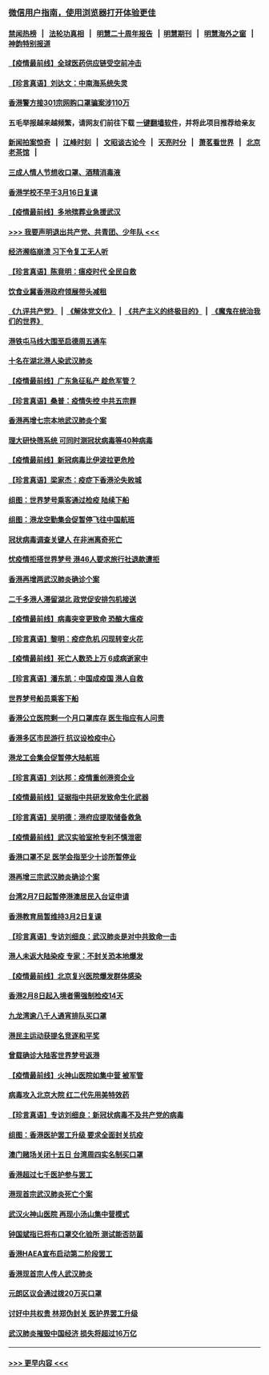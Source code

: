 ### [微信用户指南，使用浏览器打开体验更佳](https://github.com/gfw-breaker/banned-news1/blob/master/indexes/wechat-guide.md?t=0)
#### [禁闻热榜](热点新闻.md?t=0)  &nbsp;&nbsp;|&nbsp;&nbsp; [法轮功真相](https://github.com/gfw-breaker/truth/blob/master/README.md?t=0) &nbsp;&nbsp;|&nbsp;&nbsp; [明慧二十周年报告](https://github.com/gfw-breaker/mh-reports/blob/master/README.md?t=0) &nbsp;&nbsp;|&nbsp;&nbsp;[明慧期刊](https://github.com/gfw-breaker/mh-qikan) &nbsp;&nbsp;|&nbsp;&nbsp; [明慧海外之窗](https://github.com/gfw-breaker/mh-news/blob/master/README.md?t=0) &nbsp;&nbsp;|&nbsp;&nbsp; [神韵特别报道](https://github.com/gfw-breaker/mh-news/blob/master/shenyun.md?t=0)
#### [【疫情最前线】全球医药供应链受空前冲击](../pages/nsc415/n11869614.md?t=02162355) 
#### [【珍言真语】刘达文：中南海系统失灵](../pages/nsc415/n11869465.md?t=02162355) 
#### [香港警方接301宗网购口罩骗案涉110万](../pages/nsc415/n11867572.md?t=02162355) 
#### 五毛举报越来越频繁，请网友们前往下载 [一键翻墙软件](https://github.com/gfw-breaker/ssr-accounts)，并将此项目推荐给亲友
#### [新闻拍案惊奇](https://github.com/gfw-breaker/banned-news1/blob/master/pages/link4.md) &nbsp;&nbsp;|&nbsp;&nbsp; [江峰时刻](https://github.com/gfw-breaker/banned-news1/blob/master/pages/link4.md) &nbsp;&nbsp;|&nbsp;&nbsp; [文昭谈古论今](https://github.com/gfw-breaker/banned-news1/blob/master/pages/link4.md) &nbsp;&nbsp;|&nbsp;&nbsp; [天亮时分](https://github.com/gfw-breaker/banned-news1/blob/master/pages/link4.md) &nbsp;&nbsp;|&nbsp;&nbsp; [萧茗看世界](https://github.com/gfw-breaker/banned-news1/blob/master/pages/link4.md) &nbsp;&nbsp;|&nbsp;&nbsp; [北京老茶馆](https://github.com/gfw-breaker/banned-news1/blob/master/pages/link4.md) &nbsp;&nbsp;|&nbsp;&nbsp; 
#### [三成人情人节想收口罩、酒精消毒液](../pages/nsc415/n11867523.md?t=02162355) 
#### [香港学校不早于3月16日复课](../pages/nsc415/n11867498.md?t=02162355) 
#### [【疫情最前线】多地殡葬业急援武汉](../pages/nsc415/n11866914.md?t=02162355) 
#### [>>> 我要声明退出共产党、共青团、少年队 <<<](https://github.com/begood0513/goodnews/blob/master/quit/letter.md) 
#### [经济濒临崩溃 习下令复工无人听](../pages/nsc415/n11867269.md?t=02162355) 
#### [【珍言真语】陈竟明：瘟疫时代 全民自救](../pages/nsc415/n11866765.md?t=02162355) 
#### [饮食业冀香港政府领展带头减租](../pages/nsc415/n11864876.md?t=02162355) 
#### [《九评共产党》](https://github.com/begood0513/9ping.md/blob/master/README.md) &nbsp;|&nbsp; [《解体党文化》](../../../../jtdwh.md/blob/master/README.md)  &nbsp;|&nbsp; [《共产主义的终极目的》](../../../../gczydzjmd.md/blob/master/README.md) &nbsp;|&nbsp; [《魔鬼在统治我们的世界》](../../../../mgztzwmdsj.md/blob/master/README.md) 
#### [港铁屯马线大围至启德周五通车](../pages/nsc415/n11864842.md?t=02162355) 
#### [十名在湖北港人染武汉肺炎](../pages/nsc415/n11864807.md?t=02162355) 
#### [【疫情最前线】广东急征私产 趁危军管？](../pages/nsc415/n11864205.md?t=02162355) 
#### [【珍言真语】桑普：疫情失控 中共五宗罪](../pages/nsc415/n11864157.md?t=02162355) 
#### [香港再增七宗本地武汉肺炎个案](../pages/nsc415/n11862405.md?t=02162355) 
#### [理大研快筛系统 可同时测冠状病毒等40种病毒](../pages/nsc415/n11862376.md?t=02162355) 
#### [【疫情最前线】新冠病毒比伊波拉更危险](../pages/nsc415/n11862199.md?t=02162355) 
#### [【珍言真语】梁家杰：疫症下香港沦失败城](../pages/nsc415/n11861588.md?t=02162355) 
#### [组图：世界梦号乘客通过检疫 陆续下船](../pages/nsc415/n11858302.md?t=02162355) 
#### [组图：港龙空勤集会促暂停飞往中国航班](../pages/nsc415/n11858190.md?t=02162355) 
#### [冠状病毒调查关键人 在非洲离奇死亡](../pages/nsc415/n11859798.md?t=02162355) 
#### [忧疫情拒搭世界梦号 港46人要求旅行社退款遭拒](../pages/nsc415/n11859849.md?t=02162355) 
#### [香港再增两武汉肺炎确诊个案](../pages/nsc415/n11859833.md?t=02162355) 
#### [二千多港人滞留湖北 政党促安排包机接送](../pages/nsc415/n11859831.md?t=02162355) 
#### [【疫情最前线】病毒突变更致命 恐酿大瘟疫](../pages/nsc415/n11859604.md?t=02162355) 
#### [【珍言真语】黎明：疫症危机 闪现转变火花](../pages/nsc415/n11859199.md?t=02162355) 
#### [【疫情最前线】死亡人数恐上万 6成病逝家中](../pages/nsc415/n11856687.md?t=02162355) 
#### [【珍言真语】潘东凯：中国成疫国 港人自救](../pages/nsc415/n11856962.md?t=02162355) 
#### [世界梦号船员乘客下船](../pages/nsc415/n11856883.md?t=02162355) 
#### [香港公立医院剩一个月口罩库存 医生指应有人问责](../pages/nsc415/n11856875.md?t=02162355) 
#### [香港多区市民游行 抗议设检疫中心](../pages/nsc415/n11856866.md?t=02162355) 
#### [港龙工会集会促暂停大陆航班](../pages/nsc415/n11856840.md?t=02162355) 
#### [【珍言真语】刘达邦：疫情重创港资企业](../pages/nsc415/n11854274.md?t=02162355) 
#### [【疫情最前线】证据指中共研发致命生化武器](../pages/nsc415/n11853087.md?t=02162355) 
#### [【珍言真语】吴明德：港府应提取储备救急](../pages/nsc415/n11852734.md?t=02162355) 
#### [【疫情最前线】武汉实验室抢专利不慎泄密](../pages/nsc415/n11850310.md?t=02162355) 
#### [香港口罩不足 医学会指至少十诊所暂停业](../pages/nsc415/n11850301.md?t=02162355) 
#### [港再增三宗武汉肺炎确诊个案](../pages/nsc415/n11850328.md?t=02162355) 
#### [台湾2月7日起暂停港澳居民入台证申请](../pages/nsc415/n11850304.md?t=02162355) 
#### [香港教育局暂维持3月2日复课](../pages/nsc415/n11850260.md?t=02162355) 
#### [【珍言真语】专访刘细良：武汉肺炎是对中共致命一击](../pages/nsc415/n11849934.md?t=02162355) 
#### [港人未返大陆染疫 专家：不封关恐本地爆发](../pages/nsc415/n11848021.md?t=02162355) 
#### [【疫情最前线】北京复兴医院爆发群体感染](../pages/nsc415/n11847626.md?t=02162355) 
#### [香港2月8日起入境者需强制检疫14天](../pages/nsc415/n11847658.md?t=02162355) 
#### [九龙湾逾八千人通宵排队买口罩](../pages/nsc415/n11847647.md?t=02162355) 
#### [港民主运动获提名竞逐和平奖](../pages/nsc415/n11847633.md?t=02162355) 
#### [曾载确诊大陆客世界梦号返港](../pages/nsc415/n11847608.md?t=02162355) 
#### [【疫情最前线】火神山医院如集中营 被军管](../pages/nsc415/n11847524.md?t=02162355) 
#### [病毒攻入北京大院 红二代先用美特效药](../pages/nsc415/n11847427.md?t=02162355) 
#### [【珍言真语】专访刘细良：新冠状病毒不及共产党的病毒](../pages/nsc415/n11847164.md?t=02162355) 
#### [组图：香港医护罢工升级 要求全面封关抗疫](../pages/nsc415/n11844107.md?t=02162355) 
#### [澳门赌场关闭十五日 台湾周四实名制买口罩](../pages/nsc415/n11845083.md?t=02162355) 
#### [香港超过七千医护参与罢工](../pages/nsc415/n11845051.md?t=02162355) 
#### [港现首宗武汉肺炎死亡个案](../pages/nsc415/n11844998.md?t=02162355) 
#### [武汉火神山医院 再现小汤山集中营模式](../pages/nsc415/n11844763.md?t=02162355) 
#### [钟国斌指已将布口罩交化验所 测试能否防菌](../pages/nsc415/n11842783.md?t=02162355) 
#### [香港HAEA宣布启动第二阶段罢工](../pages/nsc415/n11842723.md?t=02162355) 
#### [香港现首宗人传人武汉肺炎](../pages/nsc415/n11842766.md?t=02162355) 
#### [元朗区议会通过拨20万买口罩](../pages/nsc415/n11842754.md?t=02162355) 
#### [讨好中共权贵 林郑伪封关 医护界罢工升级](../pages/nsc415/n11842359.md?t=02162355) 
#### [武汉肺炎摧毁中国经济 损失将超过16万亿](../pages/nsc415/n11839723.md?t=02162355) 

----
#### [ >>> 更早内容 <<< ](../indexes/nsc415-earlier.md)
